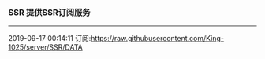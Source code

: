 ### SSR 提供SSR订阅服务
---
2019-09-17 00:14:11 订阅:https://raw.githubusercontent.com/King-1025/server/SSR/DATA
